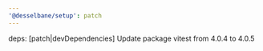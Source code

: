 ```yaml
---
'@desselbane/setup': patch
---
```


deps: [patch|devDependencies] Update package vitest from 4.0.4 to 4.0.5
